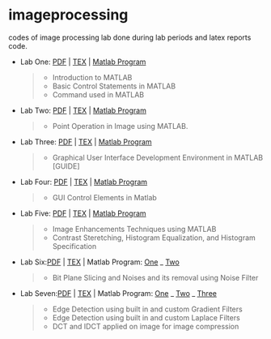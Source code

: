 # imageprocessing
codes of image processing lab done during lab periods and latex reports code.

* Lab One: [PDF](https://github.com/rabirajkhadka/imageprocessing/blob/master/IP_labone.pdf) | [TEX](https://github.com/rabirajkhadka/imageprocessing/blob/master/IP_labone.tex) | [Matlab Program](https://github.com/rabirajkhadka/imageprocessing/blob/master/labone.m)
   > * Introduction to MATLAB
   > * Basic Control Statements in MATLAB
   > * Command used in MATLAB   
* Lab Two: [PDF](https://github.com/rabirajkhadka/imageprocessing/blob/master/IP_labtwo.pdf) | [TEX](https://github.com/rabirajkhadka/imageprocessing/blob/master/IP_labtwo.tex) | [Matlab Program](https://github.com/rabirajkhadka/imageprocessing/blob/master/labtwo.m)
  > * Point Operation in Image using MATLAB.
* Lab Three: [PDF](https://github.com/rabirajkhadka/imageprocessing/blob/master/IP_labthree.pdf) | [TEX](https://github.com/rabirajkhadka/imageprocessing/blob/master/IP_labthree.tex) | [Matlab Program](https://github.com/rabirajkhadka/imageprocessing/blob/master/labthree.m)
  > * Graphical User Interface Development Environment in MATLAB [GUIDE]       
* Lab Four: [PDF](https://github.com/rabirajkhadka/imageprocessing/blob/master/IP_labfour.pdf) | [TEX](https://github.com/rabirajkhadka/imageprocessing/blob/master/IP_labfour.tex) | [Matlab Program](https://github.com/rabirajkhadka/imageprocessing/blob/master/labfour.m)
  > * GUI Control Elements in Matlab        
* Lab Five: [PDF](https://github.com/rabirajkhadka/imageprocessing/blob/master/IP_labfive.pdf) | [TEX](https://github.com/rabirajkhadka/imageprocessing/blob/master/IP_labfive.tex) | [Matlab Program](https://github.com/rabirajkhadka/imageprocessing/blob/master/labfive.m)
  > * Image Enhancements Techniques using MATLAB
  > * Contrast Steretching, Histogram Equalization, and Histogram Specification    
* Lab Six:[PDF](https://github.com/rabirajkhadka/imageprocessing/blob/master/IP_labsix.pdf) | [TEX](https://github.com/rabirajkhadka/imageprocessing/blob/master/IP_labsix.tex) | Matlab Program: [One](https://github.com/rabirajkhadka/imageprocessing/blob/master/labsix_first.m) _ [Two](https://github.com/rabirajkhadka/imageprocessing/blob/master/labsix_second.m)
  > * Bit Plane Slicing and Noises and its removal using Noise Filter
* Lab Seven:[PDF](https://github.com/rabirajkhadka/imageprocessing/blob/master/IP_labseven.pdf) | [TEX](https://github.com/rabirajkhadka/imageprocessing/blob/master/IP_labseven.tex) | Matlab Program: [One](https://github.com/rabirajkhadka/imageprocessing/blob/master/labseven_one.m) _ [Two](https://github.com/rabirajkhadka/imageprocessing/blob/master/labseven_two.m) _ [Three](https://github.com/rabirajkhadka/imageprocessing/blob/master/labseven_three.m)
  > * Edge Detection using built in and custom Gradient Filters
  > * Edge Detection using built in and custom Laplace Filters
  > * DCT and IDCT applied on image for image compression 
